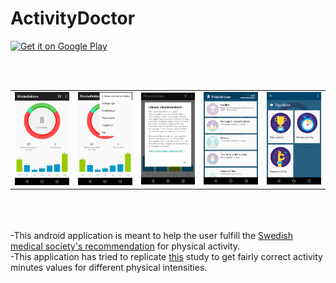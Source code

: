 ActivityDoctor
==========================
<a href="https://play.google.com/store/apps/details?id=com.niklas.activitydoctor&hl=en">
  <img alt="Get it on Google Play"
       src="https://developer.android.com/images/brand/en_generic_rgb_wo_45.png" />
</a><br/>

<br/><br/>
<table style="border: 0px;">
<tr>
<td><img width="200px" src="screenshot1.png" /></td>
<td><img width="200px" src="screenshot2.png" /></td>
<td><img width="200px" src="screenshot3.png" /></td>
<td><img width="200px" src="screenshot4.png" /></td>
<td><img width="200px" src="screenshot5.png" /></td>
</tr>
</table>



<br/><br/>
<br /> 
-This android application is meant to help the user fulfill the [Swedish medical society's recommendation](http://www.yfa.se/rekommendationer-for-fysisk-aktivitet/ "Swedish medical society's recommendation") for physical activity. 
<br /> -This application has tried to replicate [this](https://www.ncbi.nlm.nih.gov/pubmed/21616714 "this") study to get fairly correct activity minutes values for different physical intensities.
<br /> 
